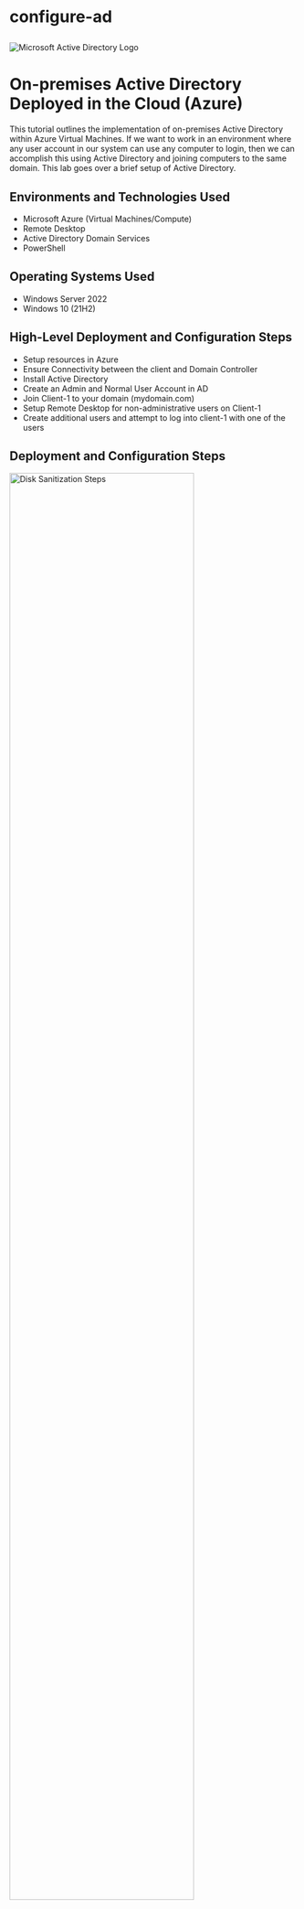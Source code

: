 # configure-ad<p align="center">
<img src="https://i.imgur.com/pU5A58S.png" alt="Microsoft Active Directory Logo"/>
</p>

<h1>On-premises Active Directory Deployed in the Cloud (Azure)</h1>
This tutorial outlines the implementation of on-premises Active Directory within Azure Virtual Machines. If we want to work in an environment where any user account in our system can use any computer to login, then we can accomplish this using Active Directory and joining computers to the same domain. This lab goes over a brief setup of Active Directory. <br />


<h2>Environments and Technologies Used</h2>

- Microsoft Azure (Virtual Machines/Compute)
- Remote Desktop
- Active Directory Domain Services
- PowerShell

<h2>Operating Systems Used </h2>

- Windows Server 2022
- Windows 10 (21H2)

<h2>High-Level Deployment and Configuration Steps</h2>

- Setup resources in Azure
- Ensure Connectivity between the client and Domain Controller
- Install Active Directory
- Create an Admin and Normal User Account in AD
- Join Client-1 to your domain (mydomain.com)
- Setup Remote Desktop for non-administrative users on Client-1
- Create additional users and attempt to log into client-1 with one of the users

<h2>Deployment and Configuration Steps</h2>

<p>
<img src="https://i.imgur.com/hFuAmyY.png" height="80%" width="80%" alt="Disk Sanitization Steps"/>
</p>
<p>
First we are going to create two Virtual Machines within Microsoft Azure. The first VM will be a Windows server and the second VM will be running Windows 10. The Windows Server VM will act as our Domain Controller. It is important to setup both machines in the same region so that they can also be set to the same network. Also when creating the Windows 10 VM, set it to use the same virtual network as the Windows Server VM in "networking" settings. After having created both VMs, set the NIC of the DC to static so that the Client VM can be joined to the same domain. 
</p>
<br />

<p>
<img src="https://i.imgur.com/Fciigog.png" height="80%" width="80%" alt="Disk Sanitization Steps"/>
</p>
<p>
Now we can ensure connectivity between the DC and Client VMs by logging into the DC and enabling ICMPv4 on the local Windows Firewall. Open "wf.msc" and go to "Inbound Rules" and enable both rules which include "Core Networking Diagnostics". Now if we remotely connect to our other VM we should be able to test our connectivity by pinging the DC with the ping command from the command line. 
</p>
<br />

<p>
<img src="https://i.imgur.com/VOae2AV.png" height="80%" width="80%" alt="Disk Sanitization Steps"/>
</p>
<p>
We move on to install Active Directory now on our DC. In the Server Manager click "add roles and features" and keep selecting "next" until you reach the tab labeled "Server Roles". Add "Active Directory Domain Services". Afterwards, click the prompt to install AD. After closing your current window, you can click on a flag icon which will bring up a prompt. From this, click on "promote this server to a Domain Controller". 
</p>
<br />

<p>
<img src="https://i.imgur.com/6Suwt00.png" height="80%" width="80%" alt="Disk Sanitization Steps"/>
</p>
<p>
This will bring up a prompt where we will select "add a new forest" then give your domain a name. Click next and assign your DC a password as well. Click clicking "next" through the tabs until you reach "Installation" where you can then properly install Active Directory. Now we need to restart the VM and then reconnect remotely again. 
</p>
<br />

<p>
<img src="https://i.imgur.com/DJmEXEB.png" height="80%" width="80%" alt="Disk Sanitization Steps"/>
</p>
<p>
Lorem ipsum dolor sit amet, consectetur adipiscing elit, sed do eiusmod tempor incididunt ut labore et dolore magna aliqua. Ut enim ad minim veniam, quis nostrud exercitation ullamco laboris nisi ut aliquip ex ea commodo consequat. Duis aute irure dolor in reprehenderit in voluptate velit esse cillum dolore eu fugiat nulla pariatur.
</p>
<br />

